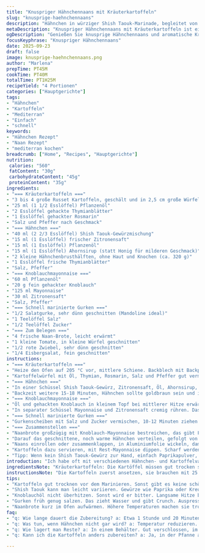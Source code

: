```yaml
---
title: "Knuspriger Hähnchennaans mit Kräuterkartoffeln"
slug: "knusprige-haehnchennaans"
description: "Hähnchen in würziger Shish Taouk-Marinade, begleitet von knusprigen Kräuterkartoffeln mit Rosmarin und Thymian. Dazu eine intensiven Knoblauch-Mayonnaise-Sauce und ein schnell mariniertes Gurkensalat für Frische. Fertig in etwa 1 Stunde 20 Minuten, für 4 Personen. Naan-Brot als Basis, mit knackigem Gemüse belegt. Ohne Nüsse, laktosefrei. Einfach umzusetzen, trotzdem mit Raffinesse. Perfekt für unkomplizierte Abendessen mit Wow-Effekt. Kleine Variationen empfohlen, je nach Vorrat in der Küche. "
metaDescription: "Knuspriger Hähnchennaans mit Kräuterkartoffeln ist ein mediterranes Gericht. Schnell mariniert und einfach zuzubereiten."
ogDescription: "Genießen Sie knusprige Hähnchennaans und aromatische Kräuterkartoffeln. Perfekt für ein entspanntes Abendessen."
focusKeyphrase: "Knuspriger Hähnchennaans"
date: 2025-09-23
draft: false
image: knusprige-haehnchennaans.png
author: "Marlena"
prepTime: PT45M
cookTime: PT40M
totalTime: PT1H25M
recipeYield: "4 Portionen"
categories: ["Hauptgerichte"]
tags:
- "Hähnchen"
- "Kartoffeln"
- "Mediterran"
- "Einfach"
- "schnell"
keywords:
- "Hähnchen Rezept"
- "Naan Rezept"
- "mediterran kochen"
breadcrumb: ["Home", "Recipes", "Hauptgerichte"]
nutrition: 
 calories: "560"
 fatContent: "30g"
 carbohydrateContent: "45g"
 proteinContent: "35g"
ingredients:
- "=== Kräuterkartoffeln ==="
- "3 bis 4 große Russet Kartoffeln, geschält und in 2,5 cm große Würfel"
- "25 ml (1 1/2 Esslöffel) Pflanzenöl"
- "2 Esslöffel gehackte Thymianblätter"
- "1 Esslöffel gehackter Rosmarin"
- "Salz und Pfeffer nach Geschmack"
- "=== Hähnchen ==="
- "40 ml (2 2/3 Esslöffel) Shish Taouk-Gewürzmischung"
- "15 ml (1 Esslöffel) frischer Zitronensaft"
- "15 ml (1 Esslöffel) Pflanzenöl"
- "15 ml (1 Esslöffel) Ahornsirup (statt Honig für milderen Geschmack)"
- "2 kleine Hähnchenbrusthälften, ohne Haut und Knochen (ca. 320 g)"
- "1 Esslöffel frische Thymianblätter"
- "Salz, Pfeffer"
- "=== Knoblauchmayonnaise ==="
- "60 ml Pflanzenöl"
- "20 g fein gehackter Knoblauch"
- "125 ml Mayonnaise"
- "30 ml Zitronensaft"
- "Salz, Pfeffer"
- "=== Schnell marinierte Gurken ==="
- "1/2 Salatgurke, sehr dünn geschnitten (Mandoline ideal)"
- "1 Teelöffel Salz"
- "1/2 Teelöffel Zucker"
- "=== Zum Belegen ==="
- "4 frische Naan-Brote, leicht erwärmt"
- "1 kleine Tomate, in kleine Würfel geschnitten"
- "1/2 rote Zwiebel, sehr dünn geschnitten"
- "1/4 Eisbergsalat, fein geschnitten"
instructions:
- "=== Kräuterkartoffeln ==="
- "Heize den Ofen auf 205 °C vor, mittlere Schiene. Backblech mit Backpapier auslegen, hilft gegen Ankleben und erleichtert das Wenden."
- "Kartoffelwürfel mit Öl, Thymian, Rosmarin, Salz und Pfeffer gut vermengen. Auf dem Blech verteilen, nicht zu eng legen, sonst werden sie nicht knusprig. 20-28 Minuten backen, bis sie außen goldbraun und innen zart sind. Zwischendurch einmal wenden - das Knacken im Ofen und das goldene Rösten zeigen, wann der Punkt erreicht ist."
- "=== Hähnchen ==="
- "In einer Schüssel Shish Taouk-Gewürz, Zitronensaft, Öl, Ahornsirup, Thymian, Salz und Pfeffer vermischen. Hähnchen gut darin wenden, mehrere Minuten marinieren lassen. Falls es schnell gehen muss, auch 10 Minuten bringen Geschmack. Mariniertes Hähnchen auf das Blech, sobald Kartoffeln ca. 20 Minuten im Ofen sind. In der Mitte platzieren, Kartoffeln an die Ränder schieben."
- "Backzeit weitere 15-18 Minuten, Hähnchen sollte goldbraun sein und innen nicht mehr rosa, aber saftig. Notfalls Temperatur etwas reduzieren, falls Oberfläche zu schnell dunkel wird. Restliche Marinade nicht verwenden zum Garen, wegen Hygiene."
- "=== Knoblauchmayonnaise ==="
- "Öl und gehackten Knoblauch in kleinem Topf bei mittlerer Hitze erwärmen, bis Knoblauch gerade Farbe annimmt, sonst wird er bitter. Sofort vom Herd nehmen. 10 Minuten im Kühlschrank abkühlen lassen."
- "In separater Schüssel Mayonnaise und Zitronensaft cremig rühren. Das abgekühlte Knoblauchöl langsam unter ständigem Rühren hinzufügen, bis eine leichte Emulsion entsteht. Mit Salz und Pfeffer abschmecken. Nicht zu flüssig, sonst läuft es vom Naan."
- "=== Schnell marinierte Gurken ==="
- "Gurkenscheiben mit Salz und Zucker vermischen, 10-12 Minuten ziehen lassen. Danach vorsichtig ausdrücken, um überschüssige Flüssigkeit zu entfernen. So bleibt der Belag knackig und verhindert matschige Brote."
- "=== Zusammenstellen ==="
- "Naanbrote großzügig mit Knoblauch-Mayonnaise bestreichen, das gibt Feuchtigkeit und Geschmack, schützt gleichzeitig vor Durchweichen durch die Füllung."
- "Darauf das geschnittene, noch warme Hähnchen verteilen, gefolgt von Tomatenwürfeln, Zwiebelringen, Eisbergsalat und den marinierten Gurken."
- "Naans einrollen oder zusammenklappen, in Aluminiumfolie wickeln, damit sie warm und saftig bleiben."
- "Kartoffeln dazu servieren, mit Rest-Mayonnaise dippen. Scharf werdende Noten des Shish Taouk und die süßliche Ahornsirupdonigkeit halten die Balance."
- "Tipp: Wenn kein Shish Taouk-Gewürz zur Hand, einfach Paprikapulver, Kreuzkümmel, Knoblauchpulver, Kurkuma und Chili mischen. Für extra Geschmack eine Prise geräuchertes Paprikapulver dazugeben. Ahornsirup kann durch Agavendicksaft oder Honig ersetzt werden, je nach Vorrat und gewünschter Süße."
introduction: "Ich habe oft mit verschiedenen Hähnchen- und Kartoffelvarianten experimentiert, immer auf der Suche nach diesem knusprigen Crunch und saftigem Fleisch in einem Gericht. Die Kombination aus würziger Shish Taouk-Marinade und den frischen, schnell marinierten Gurken macht das Gericht angenehm leicht, trotz Kartoffeln und Mayo. Wichtig: nur so viel Marinade verwenden, dass das Hähnchen gut umhüllt ist, sonst wird es matschig. Statt Honig nehme ich gern Ahornsirup – der karamellisiert nicht zu schnell und gibt eine milde Süße. Die Knoblauchmayonnaise schmeckt am besten, wenn das Öl nicht zu heiß wird bei der Knoblauchzubereitung, sonst wird der Geschmack zu scharf. Die Kartoffeln bekommen mit der Backzeit den nötigen Biss außen. Mit Naanbrot wird das Ganze zum Sandwich, das sauber in der Hand liegt und richtig satt macht. Die Gurken sorgen für Frische und verhindern, dass alles zu trocken wird. Wer hat auch schon mal zu matschige Pommes wegen falschem Timing gehabt? Ich verspreche, so wird das nicht passieren."
ingredientsNote: "Kräuterkartoffeln: Die Kartöffel müssen gut trocken sein vor dem Marinieren, sonst wird das Öl nicht gleichmäßig verteilt und es gibt keine schöne Kruste. Rosmarin und Thymian frisch verwenden, das ist entscheidend – getrocknete Kräuter sind ok, doch frisch bringt Aroma. Für die Shish Taouk-Marinade habe ich Ahornsirup statt Honig gewählt. Das ist eine kleine Variation, weil Ahornsirup weniger klebt und mehr Karamelltiefe gibt. Bei der Knoblauchölzubereitung auf die Temperatur achten – Öl zu heiß machen bringt Bitternoten. Ansonsten gern das Öl durch Olivenöl ersetzen, gibt mehr Geschmack, aber es kann bitter werden beim Braten. Für die Gurken ist Salz zum Entziehen der Flüssigkeit wichtig, sonst saugen sie das Sandwich auf und werden matschig. Eine dünne Mandoline hilft da enorm. Naanbrote einmal richtig kurz im Ofen erwärmen, bei zu hoher Temperatur werden sie trocken, ein bisschen feuchtigkeit erhalten ist wichtig."
instructionsNote: "Die Kartoffeln zuerst ansetzen, sie brauchen mit 25 bis 28 Minuten Backzeit die meiste Zeit. Wichtig: Nicht zu eng aufs Blech legen, beim Backen drehen oder wenden, anders werden sie außen nicht knusprig. Währenddessen die Marinade anrühren und das Hähnchen darin baden lassen, mindestens 10 Minuten. Wer merkt, dass der Ofen zu heiß wird, einfach zwischendurch ein Auge auf die Farbe werfen. Braun, nicht schwarz. Knoblauchöl nicht zu lange auf der Hitze lassen, die Knusprigkeit und der Geschmack verfliegen schnell bei Überhitzung. Mayonnaise und Öl erst kurz vor dem Servieren verbinden, sonst trennt sich die Emulsion. Gurken rechtzeitig würzen, lieber einen Tick zu früh, auspressen, das Salz zieht viel Wasser raus und gibt mehr Crunch. Beim Zusammenbauen hilft es, das Naan flach auszubreiten, dann gleichmäßig belegen. Die Alufolie bewahrt die Wärme, vor allem wenn Ihr das Gericht mit Gästen teilt und noch Zeit braucht, servieren. Die Kartoffeln können ruhig auf dem Blech dank der Backpapierunterlage. Zwischendurch probieren – das ist der beste Weg herauszufinden, ob alles passt, und hat bei mir schon oft geholfen, Patzer zu vermeiden."
tips:
- "Kartoffeln gut trocknen vor dem Marinieren. Sonst gibt es keine schöne Kruste. Frische Kräuter sind entscheidend. Die Aromen intensiv. "
- "Shish Taouk kann man leicht variieren. Gewürze wie Paprika oder Kreuzkümmel hinzufügen. Das bringt mehr Tiefe. Ahornsirup statt Honig – angenehmer, süßer."
- "Knoblauchöl nicht überhitzen. Sonst wird er bitter. Langsame Hitze bringt das Aroma. масла vermeiden, das zu heiß wird."
- "Gurken früh genug salzen. Das zieht Wasser und gibt Crunch. Auspressen nach dem Salzen ist wichtig, sonst läuft es."
- "Naanbrote kurz im Ofen aufwärmen. Höhere Temperaturen machen sie trocken. Sanfte Wärme hält die Feuchtigkeit."
faq:
- "q: Wie lange dauert die Zubereitung? a: Etwa 1 Stunde und 20 Minuten insgesamt. Kartoffeln zuerst, dann Hähnchen. Timing beachten."
- "q: Was tun, wenn Hähnchen nicht gar wird? a: Temperatur reduzieren. Etwas länger backen. Die Farbe hilft beim Beurteilen."
- "q: Wie lagert man Reste? a: In einem Behälter. Gut verschlossen, im Kühlschrank bis zu zwei Tage haltbar. Aufwärmen im Ofen."
- "q: Kann ich die Kartoffeln anders zubereiten? a: Ja, in der Pfanne anbraten für mehr Röstaromen. Oder sogar frittieren, falls gewünscht."

---
```

